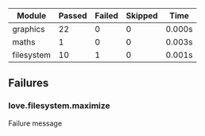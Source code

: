 <!-- PASSED 32 || FAILED 1 || SKIPPED 0 || TIME 0.004 -->

| Module        | Passed | Failed | Skipped | Time   |
| --------      | ------ | ------ | ------- | ------ |
| graphics      | 22     | 0      | 0       | 0.000s |
| maths         | 1      | 0      | 0       | 0.003s |
| filesystem    | 10     | 1      | 0       | 0.001s |

## Failures

### love.filesystem.maximize
Failure message
